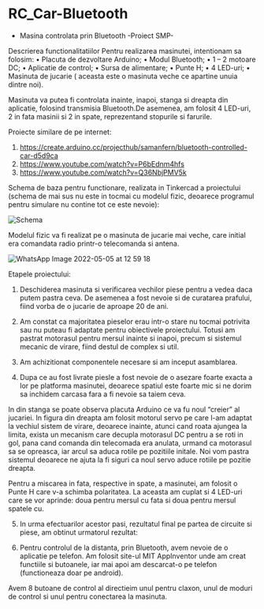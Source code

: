 # RC_Car-Bluetooth
- Masina controlata prin Bluetooth
-Proiect SMP-

Descrierea functionalitatiilor
	Pentru realizarea masinutei, intentionam sa folosim:
•	Placuta de dezvoltare Arduino;
•	Modul Bluetooth;
•	1 – 2 motoare DC;
•	Aplicatie de control;
•	Sursa de alimentare;
•	Punte H;
•	4 LED-uri;
•	Masinuta de jucarie ( aceasta este o masinuta veche ce apartine unuia dintre noi).

Masinuta va putea fi controlata inainte, inapoi, stanga si dreapta din aplicatie, folosind transmisia Bluetooth.De asemenea, am folosit 4 LED-uri, 2 in fata masinii si 2 in spate, reprezentand stopurile si farurile.

Proiecte similare de pe internet:
1.	https://create.arduino.cc/projecthub/samanfern/bluetooth-controlled-car-d5d9ca
2.	https://www.youtube.com/watch?v=P6bEdnm4hfs
3.	https://www.youtube.com/watch?v=Q36NbjPMV5k

Schema de  baza pentru functionare, realizata in Tinkercad a proiectului (schema de mai sus nu este in tocmai cu modelul fizic, deoarece programul pentru simulare nu contine tot ce este nevoie):

![Schema](https://user-images.githubusercontent.com/57183392/167270771-c0b2b2be-faf4-4b6d-bbea-9a069c7cdd52.png)

Modelul fizic va fi realizat pe o masinuta de jucarie mai veche, care initial era comandata radio printr-o telecomanda si antena.
 
 ![WhatsApp Image 2022-05-05 at 12 59 18](https://user-images.githubusercontent.com/57183392/167270779-0383dda6-d769-4da1-bb15-cca2efc6b7c2.jpeg)
 
Etapele proiectului:
1. Deschiderea masinuta si verificarea vechilor piese pentru a vedea daca putem pastra ceva. De asemenea a fost nevoie si de curatarea prafului, fiind vorba de o jucarie de aproape 20 de ani.

2. Am constat ca majoritatea pieselor erau intr-o stare nu tocmai potrivita sau nu puteau fi adaptate pentru obiectivele proiectului. Totusi am pastrat motorasul pentru mersul inainte si inapoi, precum si sistemul mecanic de virare, fiind destul de complex si util.
  
3. Am achizitionat componentele necesare si am inceput asamblarea. 
 
4. Dupa ce au fost livrate piesle a fost nevoie de o asezare foarte exacta a lor pe platforma masinutei, deoarece spatiul este foarte mic si ne dorim sa inchidem carcasa fara a fi nevoie sa taiem ceva.
  

In din stanga se poate observa placuta Arduino ce va fu noul “creier” al jucariei.
	In figura din dreapta am folosit motorul servo pe care l-am adaptat la vechiul sistem de virare, deoarece inainte, atunci cand roata ajungea la limita, exista un mecanism care decupla motorasul DC pentru a se roti in gol, pana cand comanda din telecomada era anulata, urmand ca motorasul sa se opreasca, iar arcul sa aduca rotile pe pozitiile initale. Noi vom pastra sistemul deoarece ne ajuta la fi siguri ca noul servo aduce rotiile pe pozitie dreapta.

Pentru a miscarea in fata, respective in spate, a masinutei, am folosit o Punte H care v-a schimba polaritatea. La aceasta am cuplat si 4 LED-uri care se vor aprinde: doua pentru mersul cu fata si doua pentru mersul spatele cu.
 
5. In urma efectuarilor acestor pasi, rezultatul final pe partea de circuite si piese, am obtinut urmatorul rezultat:
 

6. Pentru controlul de la distanta, prin Bluetooth, avem nevoie de o aplicatie pe telefon. Am folosit site-ul MIT AppInventor unde am creat functiile si butoanele, iar mai apoi  am descarcat-o pe telefon (functioneaza doar pe android).
 

Avem 8 butoane de control al directieim unul pentru claxon, unul de moduri de control si unul pentru conectarea la masinuta.
 
